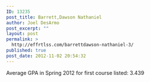 ```yaml
---
ID: 13235
post_title: Barrett,Dawson Nathaniel
author: Joel DesArmo
post_excerpt: ""
layout: post
permalink: >
  http://effrtlss.com/barrettdawson-nathaniel-3/
published: true
post_date: 2012-11-02 20:54:32
---
```

<p>Average GPA in Spring 2012 for first course listed: 3.439</p>